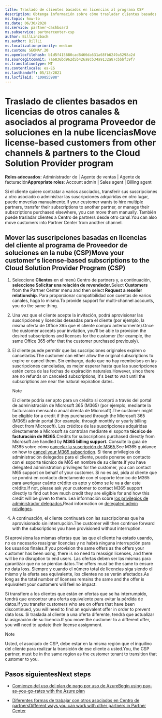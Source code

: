 ```yaml
---
title: Traslado de clientes basados en licencias al programa CSP
description: Obtenga información sobre cómo trasladar clientes basados en licencias de otros canales u otro asociado al programa Proveedor de soluciones en la nube (CSP) de Centro de partners.
ms.topic: how-to
ms.date: 06/30/2020
ms.service: partner-dashboard
ms.subservice: partnercenter-csp
author: BillLinzbach
ms.author: BillLi
ms.localizationpriority: medium
ms.custom: SEOMAY.20
ms.openlocfilehash: b1d5f415680cad8466da631a68fb6249a5298a2d
ms.sourcegitcommit: 7a6836bd962d5b426a8cb34a9132a87cbbbf39f7
ms.translationtype: MT
ms.contentlocale: es-ES
ms.lasthandoff: 05/13/2021
ms.locfileid: "109855988"
---
```

# <a name="move-license-based-customers-from-other-channels--partners-to-the-cloud-solution-provider-program"></a><span data-ttu-id="81557-103">Traslado de clientes basados en licencias de otros canales & asociados al programa Proveedor de soluciones en la nube licencias</span><span class="sxs-lookup"><span data-stu-id="81557-103">Move license-based customers from other channels & partners to the Cloud Solution Provider program</span></span>

<span data-ttu-id="81557-104">**Roles adecuados:** Administrador de | Agente de ventas | Agente de facturación</span><span class="sxs-lookup"><span data-stu-id="81557-104">**Appropriate roles**: Account admin | Sales agent | Billing agent</span></span>

<span data-ttu-id="81557-105">Si el cliente quiere contratar a varios asociados, transferir sus suscripciones a otro asociado o administrar las suscripciones adquiridas en otro lugar, puede moverlas manualmente.</span><span class="sxs-lookup"><span data-stu-id="81557-105">If your customer wants to hire multiple partners, transfer their subscriptions to another partner, or manage their subscriptions purchased elsewhere, you can move them manually.</span></span> <span data-ttu-id="81557-106">También puede trasladar clientes a Centro de partners desde otro canal.</span><span class="sxs-lookup"><span data-stu-id="81557-106">You can also move customers into Partner Center from another channel.</span></span>

## <a name="move-your-customers-license-based-subscriptions-to-the-cloud-solution-provider-program-csp"></a><span data-ttu-id="81557-107">Mover las suscripciones basadas en licencias del cliente al programa de Proveedor de soluciones en la nube (CSP)</span><span class="sxs-lookup"><span data-stu-id="81557-107">Move your customer's license-based subscriptions to the Cloud Solution Provider Program (CSP)</span></span>

1. <span data-ttu-id="81557-108">Seleccione **Clientes** en el menú Centro de partners y, a continuación, **seleccione Solicitar una relación de revendedor.**</span><span class="sxs-lookup"><span data-stu-id="81557-108">Select **Customers** from the Partner Center menu and then select **Request a reseller relationship**.</span></span> <span data-ttu-id="81557-109">Para proporcionar compatibilidad con cuentas de varios canales, haga lo mismo.</span><span class="sxs-lookup"><span data-stu-id="81557-109">To provide support for multi-channel accounts, you do the same thing.</span></span>

2. <span data-ttu-id="81557-110">Una vez que el cliente acepte la invitación, podrá aprovisionar las suscripciones y licencias deseadas para el cliente (por ejemplo, la misma oferta de Office 365 que el cliente compró anteriormente).</span><span class="sxs-lookup"><span data-stu-id="81557-110">Once the customer accepts your invitation, you'll be able to provision the desired subscriptions and licenses for the customer (for example, the same Office 365 offer that the customer purchased previously).</span></span>

3. <span data-ttu-id="81557-111">El cliente puede permitir que las suscripciones originales expiren o cancelarlas.</span><span class="sxs-lookup"><span data-stu-id="81557-111">The customer can either allow the original subscriptions to expire or cancel them.</span></span> <span data-ttu-id="81557-112">Sin embargo, dado que no hay reembolsos en las suscripciones canceladas, es mejor esperar hasta que las suscripciones estén cerca de las fechas de expiración naturales.</span><span class="sxs-lookup"><span data-stu-id="81557-112">However, since there are no refunds on canceled subscriptions, it's best to wait until the  subscriptions are near the natural expiration dates.</span></span>


   >[!NOTE]
   ><span data-ttu-id="81557-113">El cliente podría ser apto para un crédito si compró a través del portal de administración de Microsoft 365 (M365) (por ejemplo, mediante la facturación mensual o anual directa de Microsoft).</span><span class="sxs-lookup"><span data-stu-id="81557-113">The customer might be eligible for a credit if they purchased through the Microsoft 365 (M365) admin portal (for example, through monthly or yearly billing direct from Microsoft).</span></span> <span data-ttu-id="81557-114">Los créditos de las suscripciones adquiridas directamente a Microsoft se controlan mediante el soporte **técnico de facturación de M365.**</span><span class="sxs-lookup"><span data-stu-id="81557-114">Credits for subscriptions purchased directly from Microsoft are handled by **M365 billing support**.</span></span> <span data-ttu-id="81557-115">Consulte la guía de M365 sobre cómo [cancelar la suscripción de M365.](/microsoft-365/commerce/subscriptions/cancel-your-subscription)</span><span class="sxs-lookup"><span data-stu-id="81557-115">See M365 guidance on how to [cancel your M365 subscription](/microsoft-365/commerce/subscriptions/cancel-your-subscription).</span></span> <span data-ttu-id="81557-116">Si tiene privilegios de administración delegados para el cliente, puede ponerse en contacto con el soporte técnico de M65 en nombre de su cliente.</span><span class="sxs-lookup"><span data-stu-id="81557-116">If you have delegated administration privileges for the customer, you can contact M65 support on behalf of your customer.</span></span> <span data-ttu-id="81557-117">Si no es así, pida al cliente que se pondrá en contacto directamente con el soporte técnico de M365 para averiguar cuánto crédito es apto y cómo se le va a dar este crédito.</span><span class="sxs-lookup"><span data-stu-id="81557-117">If not, please ask your customer to contact M365 support directly to find out how much credit they are eligible for and how this credit will be given to them.</span></span> <span data-ttu-id="81557-118">Lea información sobre [los privilegios de administrador delegados.](customers-revoke-admin-privileges.md)</span><span class="sxs-lookup"><span data-stu-id="81557-118">Read information on [delegated admin privileges](customers-revoke-admin-privileges.md).</span></span>


4. <span data-ttu-id="81557-119">A continuación, el cliente continuará con las suscripciones que ha aprovisionado sin interrupción.</span><span class="sxs-lookup"><span data-stu-id="81557-119">The customer will then continue forward with the subscriptions you have provisioned without interruption.</span></span>

<span data-ttu-id="81557-120">Si aprovisiona las mismas ofertas que las que el cliente ha estado usando, no es necesario reasignar licencias y no habrá ninguna interrupción para los usuarios finales.</span><span class="sxs-lookup"><span data-stu-id="81557-120">If you provision the same offers as the offers your customer has been using, there is no need to reassign licenses, and there will be no disruption to end users.</span></span> <span data-ttu-id="81557-121">Las ofertas deben ser las mismas para garantizar que no se pierdan datos.</span><span class="sxs-lookup"><span data-stu-id="81557-121">The offers must be the same to ensure no data loss.</span></span> <span data-ttu-id="81557-122">Siempre y cuando el número total de licencias siga siendo el mismo y la oferta sea equivalente, los clientes no se verán afectados.</span><span class="sxs-lookup"><span data-stu-id="81557-122">As long as the total number of licenses remains the same and the offer is equivalent your customers will feel no impact.</span></span>

<span data-ttu-id="81557-123">Si transfiere a los clientes que están en ofertas que se ha interrumpido, tendrá que encontrar una oferta equivalente para evitar la pérdida de datos.</span><span class="sxs-lookup"><span data-stu-id="81557-123">If you transfer customers who are on offers that have been discontinued, you will need to find an equivalent offer in order to prevent data loss.</span></span> <span data-ttu-id="81557-124">Si traslada al cliente a una oferta diferente, tendrá que actualizar la asignación de su licencia.</span><span class="sxs-lookup"><span data-stu-id="81557-124">If you move the customer to a different offer, you will need to update their license assignment.</span></span>

>[!NOTE]
> <span data-ttu-id="81557-125">Usted, el asociado de CSP, debe estar en la misma región que el inquilino del cliente para realizar la transición de ese cliente a usted.</span><span class="sxs-lookup"><span data-stu-id="81557-125">You, the CSP partner, must be in the same region as the customer tenant to transition that customer to you.</span></span>

## <a name="next-steps"></a><span data-ttu-id="81557-126">Pasos siguientes</span><span class="sxs-lookup"><span data-stu-id="81557-126">Next steps</span></span>

- [<span data-ttu-id="81557-127">Comienzo del uso del plan de pago por uso de Azure</span><span class="sxs-lookup"><span data-stu-id="81557-127">Begin using pay-as-you-go-rates with the Azure plan</span></span>](azure-plan-get-started.md)
 

- [<span data-ttu-id="81557-128">Diferentes formas de trabajar con otros asociados en Centro de partners</span><span class="sxs-lookup"><span data-stu-id="81557-128">Different ways you can work with other partners in Partner Center</span></span>](work-with-other-partners.md)